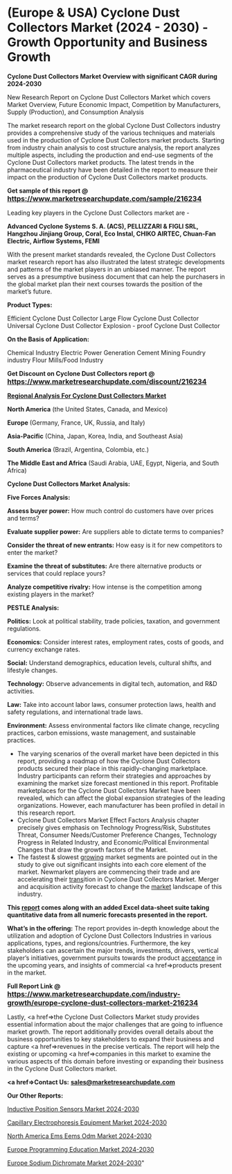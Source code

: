 # (Europe & USA) Cyclone Dust Collectors Market (2024 - 2030) - Growth Opportunity and Business Growth

<strong>Cyclone Dust Collectors Market Overview with significant CAGR during 2024-2030</strong>

New Research Report on Cyclone Dust Collectors Market which covers Market Overview, Future Economic Impact, Competition by Manufacturers, Supply (Production), and Consumption Analysis

The market research report on the global Cyclone Dust Collectors industry provides a comprehensive study of the various techniques and materials used in the production of Cyclone Dust Collectors market products. Starting from industry chain analysis to cost structure analysis, the report analyzes multiple aspects, including the production and end-use segments of the Cyclone Dust Collectors market products. The latest trends in the pharmaceutical industry have been detailed in the report to measure their impact on the production of Cyclone Dust Collectors market products.

<strong>Get sample of this report @ <a href=https://www.marketresearchupdate.com/sample/216234><font size=3 color=#0000ff>https://www.marketresearchupdate.com/sample/216234</font></a></strong>

Leading key players in the Cyclone Dust Collectors market are -

<strong>Advanced Cyclone Systems S. A. (ACS), PELLIZZARI & FIGLI SRL, Hangzhou Jinjiang Group, Coral, Eco Instal, CHIKO AIRTEC, Chuan-Fan Electric, Airflow Systems, FEMI</strong>

With the present market standards revealed, the Cyclone Dust Collectors market research report has also illustrated the latest strategic developments and patterns of the market players in an unbiased manner. The report serves as a presumptive business document that can help the purchasers in the global market plan their next courses towards the position of the market’s future.

<strong>Product Types:</strong>

Efficient Cyclone Dust Collector
Large Flow Cyclone Dust Collector
Universal Cyclone Dust Collector
Explosion - proof Cyclone Dust Collector

<strong>On the Basis of Application:</strong>

Chemical Industry
Electric Power Generation
Cement
Mining
Foundry industry
Flour Mills/Food Industry

<strong>Get Discount on Cyclone Dust Collectors report @ <a href=https://www.marketresearchupdate.com/discount/216234><font size=3 color=#0000ff>https://www.marketresearchupdate.com/discount/216234</font></a></strong>

<strong><u><b>Regional Analysis For Cyclone Dust Collectors Market</b></u></strong>

<strong><b>North America</b></strong> (the United States, Canada, and Mexico)

<strong><b>Europe </b></strong>(Germany, France, UK, Russia, and Italy)

<strong><b>Asia-Pacific</b></strong> (China, Japan, Korea, India, and Southeast Asia)

<strong><b>South America</b></strong> (Brazil, Argentina, Colombia, etc.)

<strong><b>The Middle East and Africa</b></strong> (Saudi Arabia, UAE, Egypt, Nigeria, and South Africa)

<strong>Cyclone Dust Collectors Market Analysis:</strong>

<strong>Five Forces Analysis:</strong>

<strong>Assess buyer power:</strong> How much control do customers have over prices and terms?

<strong>Evaluate supplier power:</strong> Are suppliers able to dictate terms to companies?

<strong>Consider the threat of new entrants:</strong> How easy is it for new competitors to enter the market?

<strong>Examine the threat of substitutes:</strong> Are there alternative products or services that could replace yours?

<strong>Analyze competitive rivalry:</strong> How intense is the competition among existing players in the market?

<strong>PESTLE Analysis:</strong>

<strong>Politics:</strong> Look at political stability, trade policies, taxation, and government regulations.

<strong>Economics:</strong> Consider interest rates, employment rates, costs of goods, and currency exchange rates.

<strong>Social:</strong> Understand demographics, education levels, cultural shifts, and lifestyle changes.

<strong>Technology:</strong> Observe advancements in digital tech, automation, and R&D activities.

<strong>Law:</strong> Take into account labor laws, consumer protection laws, health and safety regulations, and international trade laws.

<strong>Environment:</strong> Assess environmental factors like climate change, recycling practices, carbon emissions, waste management, and sustainable practices.

<ul>
  <li>The varying scenarios of the overall market have been depicted in this report, providing a roadmap of how the Cyclone Dust Collectors products secured their place in this rapidly-changing marketplace. Industry participants can reform their strategies and approaches by examining the market size forecast mentioned in this report. Profitable marketplaces for the Cyclone Dust Collectors Market have been revealed, which can affect the global expansion strategies of the leading organizations. However, each manufacturer has been profiled in detail in this research report.</li>
  <li>Cyclone Dust Collectors Market Effect Factors Analysis chapter precisely gives emphasis on Technology Progress/Risk, Substitutes Threat, Consumer Needs/Customer Preference Changes, Technology Progress in Related Industry, and Economic/Political Environmental Changes that draw the growth factors of the Market.</li>
  <li>The fastest &amp; slowest <a href=ASDF991299>growing</a> market segments are pointed out in the study to give out significant insights into each core element of the market. Newmarket players are commencing their trade and are accelerating their <a href=>trans</a>ition in Cyclone Dust Collectors Market. Merger and acquisition activity forecast to change the <a href=>market</a> landscape of this industry.</li>
</ul>
<strong>This <a href=>report</a> comes along with an added Excel data-sheet suite taking quantitative data from all numeric forecasts presented in the report.</strong>

<strong>What’s in the offering:</strong> The report provides in-depth knowledge about the utilization and adoption of Cyclone Dust Collectors Industries in various applications, types, and regions/countries. Furthermore, the key stakeholders can ascertain the major trends, investments, drivers, vertical player’s initiatives, government pursuits towards the product <a href=ASDF881288>acceptance</a> in the upcoming years, and insights of commercial <a href=>products</a> present in the market.

<strong>Full Report Link @ <a href=https://www.marketresearchupdate.com/industry-growth/europe-cyclone-dust-collectors-market-216234><font size=3 color=#0000ff>https://www.marketresearchupdate.com/industry-growth/europe-cyclone-dust-collectors-market-216234</font></a></strong>

Lastly, <a href=>the</a> Cyclone Dust Collectors Market study provides essential information about the major challenges that are going to influence market growth. The report additionally provides overall details about the business opportunities to key stakeholders to expand their business and capture <a href=>revenues</a> in the precise verticals. The report will help the existing or upcoming <a href=>companies</a> in this market to examine the various aspects of this domain before investing or expanding their business in the Cyclone Dust Collectors market.

<strong><a href=><strong>Contact Us:</strong></a></strong>
<strong>sales@marketresearchupdate.com</strong>

<strong>Our Other Reports:</strong>

<a href=https://www.linkedin.com/pulse/inductive-position-sensors-market-has-huge-demand>Inductive Position Sensors Market 2024-2030</a>

<a href=https://www.linkedin.com/pulse/capillary-electrophoresis-equipment-market-2023>Capillary Electrophoresis Equipment Market 2024-2030</a>

<a href=https://www.linkedin.com/pulse/north-america-ems-eems-odm-market-report-covers>North America Ems Eems Odm Market 2024-2030</a>

<a href=https://www.linkedin.com/pulse/europe-programming-education-market-sjccf/>Europe Programming Education Market 2024-2030</a>

<a href=https://www.linkedin.com/pulse/europe-sodium-dichromate-market-research-report-fnvnf/>Europe Sodium Dichromate Market 2024-2030</a>"
